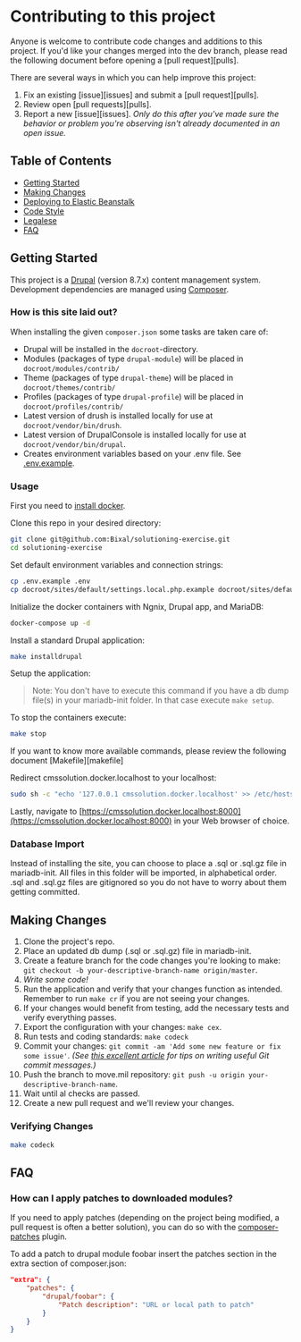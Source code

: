 # Contributing to this project

Anyone is welcome to contribute code changes and additions to this project. If you'd like your changes merged into the dev branch, please read the following document before opening a [pull request][pulls].

There are several ways in which you can help improve this project:

1. Fix an existing [issue][issues] and submit a [pull request][pulls].
1. Review open [pull requests][pulls].
1. Report a new [issue][issues]. _Only do this after you've made sure the behavior or problem you're observing isn't already documented in an open issue._

## Table of Contents

- [Getting Started](#getting-started)
- [Making Changes](#making-changes)
- [Deploying to Elastic Beanstalk](#deploying-to-elastic-beanstalk)
- [Code Style](#code-style)
- [Legalese](#legalese)
- [FAQ](#faq)

## Getting Started

This project is a [Drupal](https://www.drupal.org/) (version 8.7.x) content management system.
Development dependencies are managed using [Composer](https://getcomposer.org/).

### How is this site laid out?

When installing the given `composer.json` some tasks are taken care of:

- Drupal will be installed in the `docroot`-directory.
- Modules (packages of type `drupal-module`) will be placed in `docroot/modules/contrib/`
- Theme (packages of type `drupal-theme`) will be placed in `docroot/themes/contrib/`
- Profiles (packages of type `drupal-profile`) will be placed in `docroot/profiles/contrib/`
- Latest version of drush is installed locally for use at `docroot/vendor/bin/drush`.
- Latest version of DrupalConsole is installed locally for use at `docroot/vendor/bin/drupal`.
- Creates environment variables based on your .env file. See [.env.example](.env.example).

### Usage

First you need to [install docker](https://docs.docker.com/docker-for-mac/install/).

Clone this repo in your desired directory:

```sh
git clone git@github.com:Bixal/solutioning-exercise.git
cd solutioning-exercise
```

Set default environment variables and connection strings:

```sh
cp .env.example .env
cp docroot/sites/default/settings.local.php.example docroot/sites/default/settings.local.php
```

Initialize the docker containers with Ngnix, Drupal app, and MariaDB:

```sh
docker-compose up -d
```

Install a standard Drupal application:

```sh
make installdrupal
```

Setup the application:

> Note: You don't have to execute this command if you have a db dump file(s) in your mariadb-init folder. In that case execute `make setup`.

To stop the containers execute:

```sh
make stop
```

If you want to know more available commands, please review the following document [Makefile][makefile]

Redirect cmssolution.docker.localhost to your localhost:

```sh
sudo sh -c "echo '127.0.0.1 cmssolution.docker.localhost' >> /etc/hosts"
```

Lastly, navigate to [https://cmssolution.docker.localhost:8000](https://cmssolution.docker.localhost:8000) in your Web browser of choice.

### Database Import

Instead of installing the site, you can choose to place a .sql or .sql.gz file
in mariadb-init. All files in this folder will be imported, in alphabetical order.
.sql and .sql.gz files are gitignored so you do not have to worry about them
getting committed.

## Making Changes

1. Clone the project's repo.
1. Place an updated db dump (.sql or .sql.gz) file in mariadb-init.
1. Create a feature branch for the code changes you're looking to make: `git checkout -b your-descriptive-branch-name origin/master`.
1. _Write some code!_
1. Run the application and verify that your changes function as intended. Remember to run `make cr` if you are not seeing your changes.
1. If your changes would benefit from testing, add the necessary tests and verify everything passes.
1. Export the configuration with your changes: `make cex`.
1. Run tests and coding standards: `make codeck`
1. Commit your changes: `git commit -am 'Add some new feature or fix some issue'`. _(See [this excellent article](https://chris.beams.io/posts/git-commit) for tips on writing useful Git commit messages.)_
1. Push the branch to move.mil repository: `git push -u origin your-descriptive-branch-name`.
1. Wait until al checks are passed.
1. Create a new pull request and we'll review your changes.

### Verifying Changes

```sh
make codeck
```

## FAQ

### How can I apply patches to downloaded modules?

If you need to apply patches (depending on the project being modified, a pull 
request is often a better solution), you can do so with the 
[composer-patches](https://github.com/cweagans/composer-patches) plugin.

To add a patch to drupal module foobar insert the patches section in the extra 
section of composer.json:

```json
"extra": {
    "patches": {
        "drupal/foobar": {
            "Patch description": "URL or local path to patch"
        }
    }
}
```
